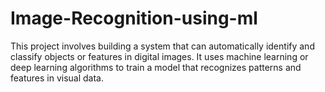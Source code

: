 # Image-Recognition-using-ml
This project involves building a system that can automatically identify and classify objects or features in digital images. It uses machine learning or deep learning algorithms to train a model that recognizes patterns and features in visual data.
